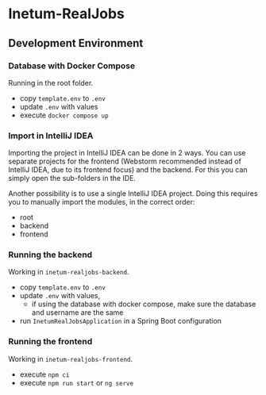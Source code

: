 # Inetum-RealJobs

## Development Environment

### Database with Docker Compose

Running in the root folder.

- copy `template.env` to `.env`
- update `.env` with values
- execute `docker compose up`

### Import in IntelliJ IDEA

Importing the project in IntelliJ IDEA can be done in 2 ways. You can use separate projects for the frontend (Webstorm
recommended instead of IntelliJ IDEA, due to its frontend focus) and the backend. For this you can simply open the
sub-folders in the IDE.

Another possibility is to use a single IntelliJ IDEA project. Doing this requires you to manually import the modules, in
the correct order:

- root
- backend
- frontend

### Running the backend

Working in `inetum-realjobs-backend`.

- copy `template.env` to `.env`
- update `.env` with values,
    - if using the database with docker compose, make sure the database and username are the same
- run `InetumRealJobsApplication` in a Spring Boot configuration

### Running the frontend

Working in `inetum-realjobs-frontend`.

- execute `npm ci`
- execute `npm run start` or `ng serve`